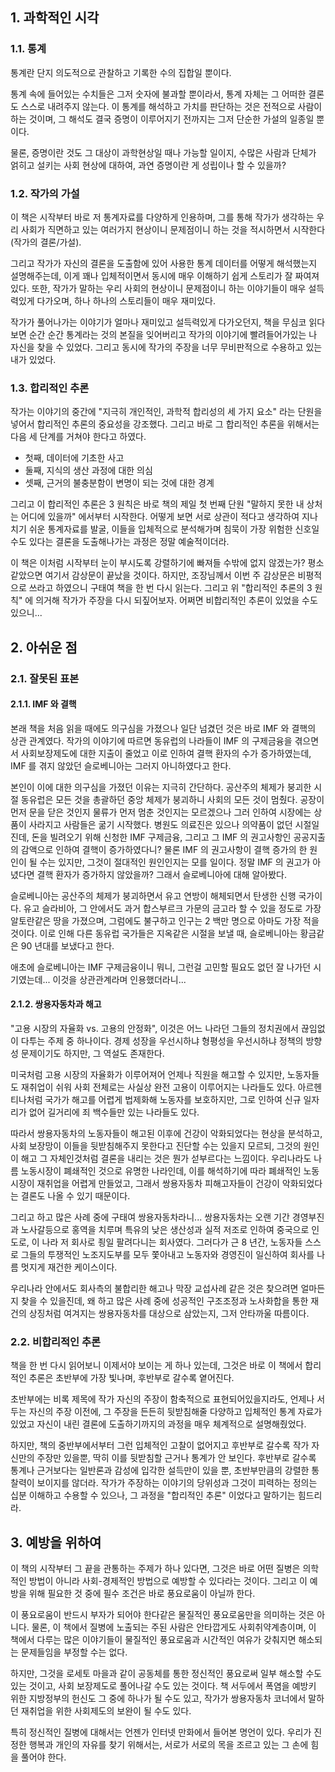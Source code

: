 ## 1. 과학적인 시각
### 1.1. 통계
통계란 단지 의도적으로 관찰하고 기록한 수의 집합일 뿐이다.

통계 속에 들어있는 수치들은 그저 숫자에 불과할 뿐이라서, 통계 자체는 그 어떠한 결론도 스스로 내려주지 않는다. 이 통계를 해석하고 가치를 판단하는 것은 전적으로 사람이 하는 것이며, 그 해석도 결국 증명이 이루어지기 전까지는 그저 단순한 가설의 일종일 뿐이다.

물론, 증명이란 것도 그 대상이 과학현상일 때나 가능할 일이지, 수많은 사람과 단체가 얽히고 설키는 사회 현상에 대하여, 과연 증명이란 게 성립이나 할 수 있을까?

### 1.2. 작가의 가설
이 책은 시작부터 바로 저 통계자료를 다양하게 인용하며, 그를 통해 작가가 생각하는 우리 사회가 직면하고 있는 여러가지 현상이니 문제점이니 하는 것을 적시하면서 시작한다 (작가의 결론/가설). 

그리고 작가가 자신의 결론을 도출함에 있어 사용한 통계 데이터를 어떻게 해석했는지 설명해주는데, 이게 꽤나 입체적이면서 동시에 매우 이해하기 쉽게 스토리가 잘 짜여져 있다. 또한, 작가가 말하는 우리 사회의 현상이니 문제점이니 하는 이야기들이 매우 설득력있게 다가오며, 하나 하나의 스토리들이 매우 재미있다.

작가가 풀어나가는 이야기가 얼마나 재미있고 설득력있게 다가오던지, 책을 무심코 읽다보면 순간 순간 통계라는 것의 본질을 잊어버리고 작가의 이야기에 빨려들어가있는 나 자신을 찾을 수 있었다. 그리고 동시에 작가의 주장을 너무 무비판적으로 수용하고 있는 내가 있었다.

### 1.3. 합리적인 추론
작가는 이야기의 중간에 "지극히 개인적인, 과학적 합리성의 세 가지 요소" 라는 단원을 넣어서 합리적인 추론의 중요성을 강조했다. 그리고 바로 그 합리적인 추론을 위해서는 다음 세 단계를 거쳐야 한다고 하였다.

  - 첫째, 데이터에 기초한 사고
  - 둘째, 지식의 생산 과정에 대한 의심
  - 셋째, 근거의 불충분함이 변명이 되는 것에 대한 경계

그리고 이 합리적인 추론은 3 원칙은 바로 책의 제일 첫 번째 단원 "말하지 못한 내 상처는 어디에 있을까" 에서부터 시작한다. 어떻게 보면 서로 상관이 적다고 생각하여 지나치기 쉬운 통계자료를 발굴, 이들을 입체적으로 분석해가며 침묵이 가장 위험한 신호일 수도 있다는 결론을 도출해나가는 과정은 정말 예술적이더라. 

이 책은 이처럼 시작부터 눈이 부시도록 강렬하기에 빠져들 수밖에 없지 않겠는가? 평소같았으면 여기서 감상문이 끝났을 것이다. 하지만, 조장님께서 이번 주 감상문은 비평적으로 쓰라고 하였으니 구태여 책을 한 번 다시 읽는다. 그리고 위 "합리적인 추론의 3 원칙" 에 의거해 작가가 주장을 다시 되짚어보자. 어쩌면 비합리적인 추론이 있었을 수도 있으니...




## 2. 아쉬운 점
### 2.1. 잘못된 표본
#### 2.1.1. IMF 와 결핵
본래 책을 처음 읽을 때에도 의구심을 가졌으나 일단 넘겼던 것은 바로 IMF 와 결핵의 상관 관계였다. 작가의 이야기에 따르면 동유럽의 나라들이 IMF 의 구제금융을 겪으면서 사회보장제도에 대한 지출이 줄었고 이로 인하여 결핵 환자의 수가 증가하였는데, IMF 를 겪지 않았던 슬로베니아는 그러지 아니하였다고 한다.

본인이 이에 대한 의구심을 가졌던 이유는 지극히 간단하다. 공산주의 체제가 붕괴한 시절 동유럽은 모든 것을 총괄하던 중앙 체제가 붕괴하니 사회의 모든 것이 멈췄다. 공장이 먼저 문을 닫은 것인지 물류가 먼저 멈춘 것인지는 모르겠으나 그러 인하여 시장에는 상품이 사라지고 사람들은 굶기 시작했다. 병원도 의료진은 있으나 의약품이 없던 시절일진데, 돈을 빌려오기 위해 신청한 IMF 구제금융, 그리고 그 IMF 의 권고사항인 공공지출의 감액으로 인하여 결핵이 증가하였다니? 물론 IMF 의 권고사항이 결핵 증가의 한 원인이 될 수는 있지만, 그것이 절대적인 원인인지는 모를 일이다. 정말 IMF 의 권고가 아녔다면 결핵 환자가 증가하지 않았을까? 그래서 슬로베니아에 대해 알아봤다. 

슬로베니아는 공산주의 체제가 붕괴하면서 유고 연방이 해체되면서 탄생한 신행 국가이다. 유고 슬라비아, 그 안에서도 과거 합스부르크 가문의 금고라 할 수 있을 정도로 가장 알토란같은 땅을 가졌으며, 그럼에도 불구하고 인구는 2 백만 명으로 아마도 가장 적을 것이다. 이로 인해 다른 동유럽 국가들은 지옥같은 시절을 보낼 때, 슬로베니아는 황금같은 90 년대를 보냈다고 한다. 

애초에 슬로베니아는 IMF 구제금융이니 뭐니, 그런걸 고민할 필요도 없던 잘 나가던 시기였는데... 이것을 상관관계라며 인용했더라니...

#### 2.1.2. 쌍용자동차과 해고
"고용 시장의 자율화 vs. 고용의 안정화", 이것은 어느 나라던 그들의 정치권에서 끊임없이 다투는 주제 중 하나이다. 경제 성장을 우선시하냐 형평성을 우선시하냐 정책의 방향성 문제이기도 하지만, 그 역설도 존재한다.

미국처럼 고용 시장의 자율화가 이루어져어 언제나 직원을 해고할 수 있지만, 노동자들도 재취업이 쉬워 사회 전체로는 사실상 완전 고용이 이루어지는 나라들도 있다. 아르헨티나처럼 국가가 해고를 어렵게 법제화해 노동자를 보호하지만, 그로 인하여 신규 일자리가 없어 길거리에 죄 백수들만 있는 나라들도 있다.

따라서 쌍용자동차의 노동자들이 해고된 이후에 건강이 악화되었다는 현상을 분석하고, 사회 보장망이 이들을 뒷받침해주지 못한다고 진단할 수는 있을지 모르되, 그것의 원인이 해고 그 자체인것처럼 결론을 내리는 것은 뭔가 섣부르다는 느낌이다. 우리나라도 나름 노동시장이 폐쇄적인 것으로 유명한 나라인데, 이를 해석하기에 따라 폐쇄적인 노동시장이 재취업을 어렵게 만들었고, 그래서 쌍용자동차 피해고자들이 건강이 악화되었다는 결론도 나올 수 있기 때문이다.

그리고 하고 많은 사례 중에 구태여 쌍용자동차라니... 쌍용자동차는 오랜 기간 경영부진과 노사갈등으로 홍역을 치루며 특유의 낮은 생산성과 실적 저조로 인하여 중국으로 인도로, 이 나라 저 회사로 죙일 팔려다니는 회사였다. 그러다가 근 8 년간, 노동자들 스스로 그들의 투쟁적인 노조지도부를 모두 쫓아내고 노동자와 경영진이 일신하여 회사를 나름 멋지게 재건한 케이스이다. 

우리나라 안에서도 회사측의 불합리한 해고나 막장 교섭사례 같은 것은 찾으려면 얼마든지 찾을 수 있을진데, 왜 하고 많은 사례 중에 성공적인 구조조정과 노사화합을 통한 재건의 상징처럼 여겨지는 쌍용자동차를 대상으로 삼았는지, 그저 안타까울 따름이다.

### 2.2. 비합리적인 추론
책을 한 번 다시 읽어보니 이제서야 보이는 게 하나 있는데, 그것은 바로 이 책에서 합리적인 추론은 초반부에 가장 빛나며, 후반부로 갈수록 옅어진다.

초반부에는 비록 제목에 작가 자신의 주장이 함축적으로 표현되어있을지라도, 언제나 서두는 자신의 주장 이전에, 그 주장을 든든히 뒷받침해줄 다양하고 입체적인 통계 자료가 있었고 자신이 내린 결론에 도출하기까지의 과정을 매우 체계적으로 설명해줬었다. 

하지만, 책의 중반부에서부터 그런 입체적인 고찰이 없어지고 후반부로 갈수록 작가 자신만의 주장만 있을뿐, 딱히 이를 뒷받침할 근거나 통계가 안 보인다. 후반부로 갈수록 통계나 근거보다는 일반론과 감성에 입각한 설득만이 있을 뿐, 초반부만큼의 강렬한 통찰력이 보이지를 않더라. 작가가 주장하는 이야기의 당위성과 그것이 피력하는 정의는 십분 이해하고 수용할 수 있으나, 그 과정을 "합리적인 추론" 이었다고 말하기는 힘드리라.




## 3. 예방을 위하여
이 책의 시작부터 그 끝을 관통하는 주제가 하나 있다면, 그것은 바로 어떤 질병은 의학적인 방법이 아니라 사회-경제적인 방법으로 예방할 수 있다라는 것이다. 그리고 이 예방을 위해 필요한 것 중에 필수 조건은 바로 풍요로움이 아닐까 한다.

이 풍요로움이 반드시 부자가 되어야 한다같은 물질적인 풍요로움만을 의미하는 것은 아니다. 물론, 이 책에서 질병에 노출되는 주된 사람은 안타깝게도 사회취약계층이며, 이 책에서 다루는 많은 이야기들이 물질적인 풍요로움과 시간적인 여유가 갖춰지면 해소되는 문제들임을 부정할 수는 없다. 

하지만, 그것을 로세토 마을과 같이 공동체를 통한 정신적인 풍요로써 일부 해소할 수도 있는 것이고, 사회 보장제도로 풀어나갈 수도 있는 것이다. 책 서두에서 폭염을 예방키 위한 지방정부의 헌신도 그 중에 하나가 될 수도 있고, 작가가 쌍용자동차 코너에서 말하던 재취업을 위한 사회제도의 보완이 될 수도 있다. 

특히 정신적인 질병에 대해서는 언젠가 인터넷 만화에서 들어본 명언이 있다. 우리가 진정한 행복과 개인의 자유를 찾기 위해서는, 서로가 서로의 목을 조르고 있는 그 손에 힘을 풀어야 한다.